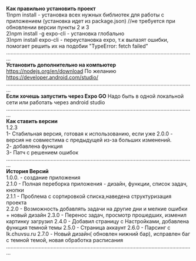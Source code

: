 <b>Как правильно установить проект</b>  
1)npm install - установка всех нужных библиотек для работы с приложением (установка идет из package.json)
//не требуется при обновлении версии пункты 2 и 3    
2)npm install -g expo-cli - установка глобально  
3)npm install expo-cli - переустановка expo, т.к вылазят ошибки,   
помогает решить их на подобии "TypeError: fetch failed"  
...............................................................................................................................    
<b>Установить дополнительно на компьютер</b>  
https://nodejs.org/en/download
По желанию  
https://developer.android.com/studio/  
...............................................................................................................................  
<b>Если хочешь запустить через Expo GO</b>
Надо быть в одной локальной сети или работать через android studio  
...............................................................................................................................  
<b>Как ставить версии</b>  
1.2.3  
1- Стабильная версия, готовая к использованию, если уже 2.0.0 - версия не совместима с предыдущей из-за больших изменений.  
2- добавлена функция  
3- Патч с решением ошибок  
...............................................................................................................................  
<b>История Версий</b>  
1.0.0. - создание приложения  
2.1.0 - Полная переборка приложения - дизайн, функции, список задач, кнопки  
2.1.1 - Проблема с сортировкой списка,наведена структуризация проекта  
2.2.0 - Возможность добавлять задачи на другие дни и мелкие ошибки + новый дизайн
2.3.0 - Перенос задач, просмотр прошедших, изменил картинку загрузил
2.4.0 - Добавил страницу с Настройками, добавлена функция темной темы 
2.5.0 - Страница аккаунт
2.6.0 - Парсинг с lk.chuvsu.ru
2.7.0 - Новый дизайн( обновлен нижний бар), исправлен баг с темной темой, новая обработка расписания
...............................................................................................................................
